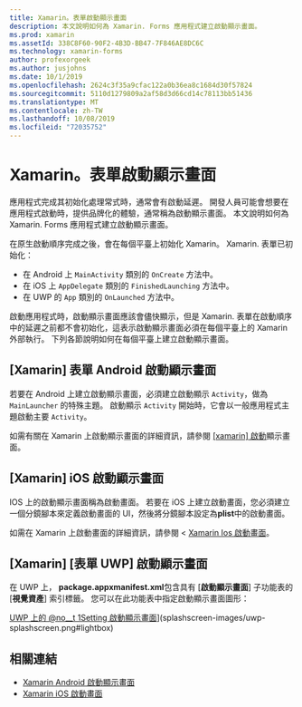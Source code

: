 ```yaml
---
title: Xamarin。表單啟動顯示畫面
description: 本文說明如何為 Xamarin. Forms 應用程式建立啟動顯示畫面。
ms.prod: xamarin
ms.assetId: 338C8F60-90F2-4B3D-BB47-7F846AE8DC6C
ms.technology: xamarin-forms
author: profexorgeek
ms.author: jusjohns
ms.date: 10/1/2019
ms.openlocfilehash: 2624c3f35a9cfac122a0b36ea8c1684d30f57824
ms.sourcegitcommit: 5110d1279809a2af58d3d66cd14c78113bb51436
ms.translationtype: MT
ms.contentlocale: zh-TW
ms.lasthandoff: 10/08/2019
ms.locfileid: "72035752"
---
```

# <a name="xamarinforms-splash-screen"></a>Xamarin。表單啟動顯示畫面

應用程式完成其初始化處理常式時，通常會有啟動延遲。 開發人員可能會想要在應用程式啟動時，提供品牌化的體驗，通常稱為啟動顯示畫面。 本文說明如何為 Xamarin. Forms 應用程式建立啟動顯示畫面。

在原生啟動順序完成之後，會在每個平臺上初始化 Xamarin。 Xamarin. 表單已初始化：

- 在 Android 上 `MainActivity` 類別的 `OnCreate` 方法中。
- 在 iOS 上 `AppDelegate` 類別的 `FinishedLaunching` 方法中。
- 在 UWP 的 `App` 類別的 `OnLaunched` 方法中。

啟動應用程式時，啟動顯示畫面應該會儘快顯示，但是 Xamarin. 表單在啟動順序中的延遲之前都不會初始化，這表示啟動顯示畫面必須在每個平臺上的 Xamarin 外部執行。 下列各節說明如何在每個平臺上建立啟動顯示畫面。

## <a name="xamarinforms-android-splash-screen"></a>[Xamarin] 表單 Android 啟動顯示畫面

若要在 Android 上建立啟動顯示畫面，必須建立啟動顯示 `Activity`，做為 `MainLauncher` 的特殊主題。 啟動顯示 `Activity` 開始時，它會以一般應用程式主題啟動主要 `Activity`。

如需有關在 Xamarin 上啟動顯示畫面的詳細資訊，請參閱 [ [xamarin] 啟動](~/android/user-interface/splash-screen.md)顯示畫面。

## <a name="xamarinforms-ios-splash-screen"></a>[Xamarin] iOS 啟動顯示畫面

IOS 上的啟動顯示畫面稱為啟動畫面。 若要在 iOS 上建立啟動畫面，您必須建立一個分鏡腳本來定義啟動畫面的 UI，然後將分鏡腳本設定為**plist**中的啟動畫面。

如需在 Xamarin 上啟動畫面的詳細資訊，請參閱 < [Xamarin Ios 啟動畫面](~/ios/app-fundamentals/images-icons/launch-screens.md)。

## <a name="xamarinforms-uwp-splash-screen"></a>[Xamarin] [表單 UWP] 啟動顯示畫面

在 UWP 上， **package.appxmanifest.xml**包含具有 [**啟動顯示畫面**] 子功能表的 [**視覺資產**] 索引標籤。 您可以在此功能表中指定啟動顯示畫面圖形：

[UWP 上的 @no__t 1Setting 啟動顯示畫面](splashscreen-images/uwp-splashscreen-cropped.png)](splashscreen-images/uwp-splashscreen.png#lightbox)

## <a name="related-links"></a>相關連結

- [Xamarin Android 啟動顯示畫面](~/android/user-interface/splash-screen.md)
- [Xamarin iOS 啟動畫面](~/ios/app-fundamentals/images-icons/launch-screens.md)
